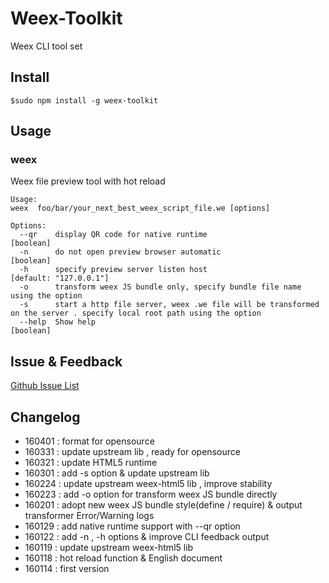 Weex-Toolkit
============

Weex CLI tool set 

## Install
```
$sudo npm install -g weex-toolkit
```

##  Usage

### weex
Weex file preview tool with hot reload 
```
Usage:
weex  foo/bar/your_next_best_weex_script_file.we [options]

Options:
  --qr    display QR code for native runtime                              [boolean]
  -n      do not open preview browser automatic                           [boolean]
  -h      specify preview server listen host                              [default: "127.0.0.1"]
  -o      transform weex JS bundle only, specify bundle file name using the option
  -s      start a http file server, weex .we file will be transformed on the server . specify local root path using the option
  --help  Show help                                                       [boolean]
```


## Issue & Feedback

[Github Issue List](https://github.com/alibaba/weex_toolchain/issues)

## Changelog
* 160401 : format for opensource
* 160331 : update upstream lib , ready for opensource
* 160321 : update HTML5 runtime
* 160301 : add -s option  &  update upstream lib
* 160224 : update upstream weex-html5 lib , improve stability
* 160223 : add -o option for transform weex JS bundle directly
* 160201 : adopt new weex JS bundle style(define / require) & output transformer Error/Warning logs
* 160129 : add  native runtime  support  with --qr option
* 160122 : add -n , -h options &  improve CLI feedback output
* 160119 : update upstream weex-html5 lib
* 160118 : hot reload function & English document
* 160114 : first version 
